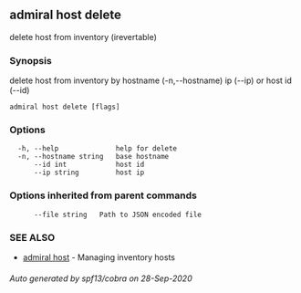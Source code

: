 ## admiral host delete

delete host from inventory (irevertable)

### Synopsis

delete host from inventory by hostname (-n,--hostname) ip (--ip) or host id (--id)

```
admiral host delete [flags]
```

### Options

```
  -h, --help              help for delete
  -n, --hostname string   base hostname
      --id int            host id
      --ip string         host ip
```

### Options inherited from parent commands

```
      --file string   Path to JSON encoded file
```

### SEE ALSO

* [admiral host](admiral_host.md)	 - Managing inventory hosts

###### Auto generated by spf13/cobra on 28-Sep-2020
